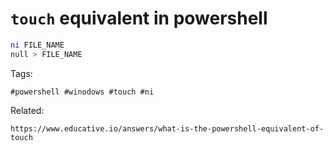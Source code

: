 # ```touch``` equivalent in powershell

```powershell
ni FILE_NAME
null > FILE_NAME
```

Tags:
```
#powershell #winodows #touch #ni
```

Related:
```
https://www.educative.io/answers/what-is-the-powershell-equivalent-of-touch
```

